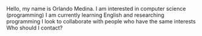 Hello, my name is Orlando Medina.
I am interested in computer science (programming)
I am currently learning English and researching programming
I look to collaborate with people who have the same interests
Who should I contact?

<!---
Sofos1024/Sofos1024 is a ✨ special ✨ repository because its `README.md` (this file) appears on your GitHub profile.
You can click the Preview link to take a look at your changes.
--->
